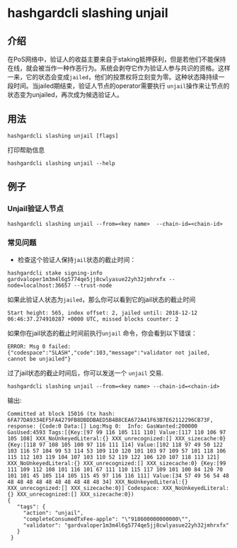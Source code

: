 # hashgardcli slashing unjail

## 介绍


在PoS网络中，验证人的收益主要来自于staking抵押获利，但是若他们不能保持在线，就会被当作一种作恶行为。系统会剥夺它作为验证人参与共识的资格。这样一来，它的状态会变成`jailed`，他们的投票权将立刻变为零。这种状态降持续一段时间。当jailed期结束，验证人节点的operator需要执行
`unjail`操作来让节点的状态变为unjailed，再次成为候选验证人。


## 用法

```
hashgardcli slashing unjail [flags]
```

打印帮助信息

```
hashgardcli slashing unjail --help
```

## 例子

### Unjail验证人节点

```
hashgardcli slashing unjail --from=<key name>  --chain-id=<chain-id>
```
### 常见问题

* 检查这个验证人保持`jail`状态的截止时间：

```$xslt
hashgardcli stake signing-info gardvaloper1m3m4l6g5774qe5jj8cwlyasue22yh32jmhrxfx --node=localhost:36657 --trust-node
```

如果此验证人状态为`jailed`，那么你可以看到它的jail状态的截止时间

```
Start height: 565, index offset: 2, jailed until: 2018-12-12 06:46:37.274910287 +0000 UTC, missed blocks counter: 2
```

如果你在jail状态的截止时间前执行`unjail` 命令，你会看到以下错误：

```$xslt
ERROR: Msg 0 failed: {"codespace":"SLASH","code":103,"message":"validator not jailed, cannot be unjailed"}

```

过了jail状态的截止时间后，你可以发送一个 `unjail` 交易. 

```
hashgardcli slashing unjail --from=<key name> --chain-id=<chain-id>
```

输出:
```$xslt
Committed at block 15016 (tx hash: 6FA77DA9334EF5FA4279FB8DBDDBAED5B4B8CEA672A41F63B7E62112296CB73F, response: {Code:0 Data:[] Log:Msg 0:  Info: GasWanted:200000 GasUsed:4593 Tags:[{Key:[97 99 116 105 111 110] Value:[117 110 106 97 105 108] XXX_NoUnkeyedLiteral:{} XXX_unrecognized:[] XXX_sizecache:0} {Key:[118 97 108 105 100 97 116 111 114] Value:[102 118 97 49 50 122 103 116 57 104 99 53 114 53 109 110 120 101 103 97 109 57 101 118 106 115 112 103 119 104 107 103 110 52 119 122 106 120 107 118 113 121] XXX_NoUnkeyedLiteral:{} XXX_unrecognized:[] XXX_sizecache:0} {Key:[99 111 109 112 108 101 116 101 67 111 110 115 117 109 101 100 84 120 70 101 101 45 105 114 105 115 45 97 116 116 111] Value:[34 57 49 56 54 48 48 48 48 48 48 48 48 48 48 48 34] XXX_NoUnkeyedLiteral:{} XXX_unrecognized:[] XXX_sizecache:0}] Codespace: XXX_NoUnkeyedLiteral:{} XXX_unrecognized:[] XXX_sizecache:0})
{
   "tags": {
     "action": "unjail",
     "completeConsumedTxFee-apple": "\"918600000000000\"",
     "validator": "gardvaloper1m3m4l6g5774qe5jj8cwlyasue22yh32jmhrxfx"
   }
 }
```
